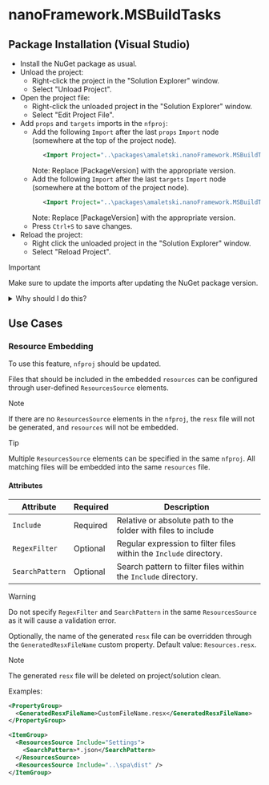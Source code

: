 ﻿# nanoFramework.MSBuildTasks

## Package Installation (Visual Studio)

 - Install the NuGet package as usual.
 - Unload the project:
   - Right-click the project in the "Solution Explorer" window.
   - Select "Unload Project".
 - Open the project file:
   - Right-click the unloaded project in the "Solution Explorer" window.
   - Select "Edit Project File".
 - Add `props` and `targets` imports in the `nfproj`:
   - Add the following `Import` after the last `props` `Import` node (somewhere at the top of the project node).
     ```xml
        <Import Project="..\packages\amaletski.nanoFramework.MSBuildTasks.[PackageVersion]\build\netnano1.0\amaletski.nanoFramework.MSBuildTasks.props" />
     ```
     Note: Replace [PackageVersion] with the appropriate version.
   - Add the following `Import` after the last `targets` `Import` node (somewhere at the bottom of the project node).
     ```xml
        <Import Project="..\packages\amaletski.nanoFramework.MSBuildTasks.[PackageVersion]\build\netnano1.0\amaletski.nanoFramework.MSBuildTasks.targets" />
     ```
     Note: Replace [PackageVersion] with the appropriate version.
   - Press `Ctrl+S` to save changes.
 - Reload the project:
   - Right click the unloaded project in the "Solution Explorer" window.
   - Select "Reload Project".

> [!IMPORTANT]
> Make sure to update the imports after updating the NuGet package version.

<details>
  <summary>Why should I do this?</summary>
  
Without these imports, the package will not work.
There are likely some issues with the nanoFramework project system because, according to this [Microsoft Docs page](https://learn.microsoft.com/en-us/nuget/concepts/msbuild-props-and-targets#packagesconfig-projects), these imports should be managed automatically.
</details>

## Use Cases

### Resource Embedding

To use this feature, `nfproj` should be updated.

Files that should be included in the embedded `resources` can be configured through user-defined `ResourcesSource` elements.

> [!NOTE]
> If there are no `ResourcesSource` elements in the `nfproj`, the `resx` file will not be generated, and `resources` will not be embedded.

> [!TIP]
> Multiple `ResourcesSource` elements can be specified in the same `nfproj`. All matching files will be embedded into the same `resources` file.

#### Attributes

| Attribute | Required | Description |
| --- | --- | --- |
| `Include` | Required | Relative or absolute path to the folder with files to include |
| `RegexFilter` | Optional | Regular expression to filter files within the `Include` directory. |
| `SearchPattern` | Optional | Search pattern to filter files within the `Include` directory. |

> [!WARNING]
> Do not specify `RegexFilter` and `SearchPattern` in the same `ResourcesSource` as it will cause a validation error.

Optionally, the name of the generated `resx` file can be overridden through the `GeneratedResxFileName` custom property. Default value: `Resources.resx`.

> [!NOTE]
> The generated `resx` file will be deleted on project/solution clean.

Examples:

```xml
<PropertyGroup>
  <GeneratedResxFileName>CustomFileName.resx</GeneratedResxFileName>
</PropertyGroup>
```

```xml
<ItemGroup>
  <ResourcesSource Include="Settings">
    <SearchPattern>*.json</SearchPattern>
  </ResourcesSource>
  <ResourcesSource Include="..\spa\dist" />
</ItemGroup>
```
